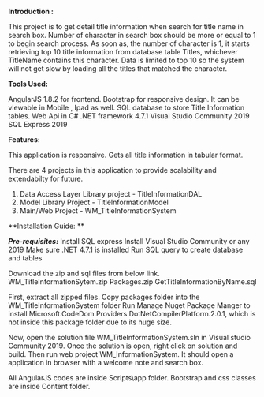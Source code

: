 **Introduction :**

This project is to get detail title information when search for title name in search box. Number of character in search box should be more or equal to 1 to begin search process.
As soon as, the number of character is 1, it starts retrieving top 10 title information from database table Titles, whichever TitleName contains this character. Data is limited to top 10 so the system will not get slow by loading all the titles that matched the character. 

**Tools Used:**

AngularJS 1.8.2 for frontend.
Bootstrap for responsive design. It can be viewable in Mobile , Ipad as well.
SQL database to store Title Information tables.
Web Api in C#
.NET framework 4.7.1
Visual Studio Community 2019
SQL Express 2019

**Features:**

This application is responsive. Gets all title information in tabular format. 

There are 4 projects in this application to provide scalability and extendabilty for future.
1) Data Access Layer Library project  - TitleInformationDAL
2) Model Library Project - TitleInformationModel
3) Main/Web Project - WM_TitleInformationSystem

**Installation Guide: **

   ***Pre-requisites:***
      Install SQL express
      Install Visual Studio Community or any 2019
      Make sure .NET 4.7.1 is installed
      Run SQL query to create database and tables
     
Download the zip and sql files from below link.
WM_TitleInformationSytem.zip
Packages.zip
GetTitleInformationByName.sql

First, extract all zipped files. 
Copy packages folder into the WM_TitleInformationSystem folder
Run Manage Nuget Package Manger to install Microsoft.CodeDom.Providers.DotNetCompilerPlatform.2.0.1, which is not inside this package folder due to its huge size.

Now, open the solution file WM_TitleInformationSystem.sln in Visual studio Community 2019. 
Once the solution is open, right click on solution and build.
Then run web project WM_InformationSystem.
It should open a application in browser with a welcome note and search box.

All AngularJS codes are inside Scripts\app folder.
Bootstrap and css classes are inside Content folder.
